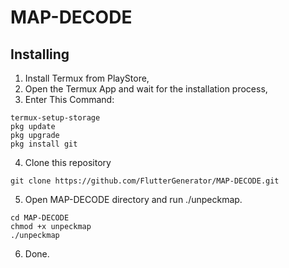 # MAP-DECODE
## Installing
1. Install Termux from PlayStore,
2. Open the Termux App and wait for the installation process,
3. Enter This Command:
```
termux-setup-storage
pkg update
pkg upgrade
pkg install git
```
4. Clone this repository
```
git clone https://github.com/FlutterGenerator/MAP-DECODE.git
```
5. Open MAP-DECODE directory and run ./unpeckmap.
```
cd MAP-DECODE
chmod +x unpeckmap
./unpeckmap
```
6. Done.

